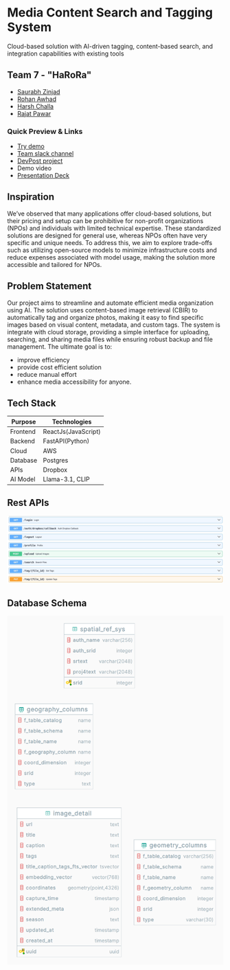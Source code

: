 # Media Content Search and Tagging System

Cloud-based solution with AI-driven tagging, content-based search, and integration capabilities with existing tools

## Team 7 - "HaRoRa"

-   [Saurabh Zinjad](https://github.com/Ztrimus)
-   [Rohan Awhad](https://github.com/RohanAwhad)
-   [Harsh Challa](https://github.com/Harshchalla)
-   [Rajat Pawar](https://github.com/rajat98)

### Quick Preview & Links

-   [Try demo](https://peec.harora.lol/)
-   [Team slack channel](https://opportunity-hack.slack.com/archives/C07RLQUHRR8)
-   [DevPost project](https://devpost.com/software/image-search-and-tagging-tool)
-   Demo video
-   [Presentation Deck](https://www.canva.com/design/DAGTelmxTQg/Zw9Lq4hmFJxN9nN0FUpgdQ/edit?utm_content=DAGTelmxTQg&utm_campaign=designshare&utm_medium=link2&utm_source=sharebutton)

## Inspiration

We’ve observed that many applications offer cloud-based solutions, but their pricing and setup can be prohibitive for non-profit organizations (NPOs) and individuals with limited technical expertise. These standardized solutions are designed for general use, whereas NPOs often have very specific and unique needs. To address this, we aim to explore trade-offs such as utilizing open-source models to minimize infrastructure costs and reduce expenses associated with model usage, making the solution more accessible and tailored for NPOs.

## Problem Statement

Our project aims to streamline and automate efficient media organization using AI. The solution uses content-based image retrieval (CBIR) to automatically tag and organize photos, making it easy to find specific images based on visual content, metadata, and custom tags. The system is integrate with cloud storage, providing a simple interface for uploading, searching, and sharing media files while ensuring robust backup and file management. The ultimate goal is to:

-   improve efficiency
-   provide cost efficient solution
-   reduce manual effort
-   enhance media accessibility for anyone.

## Tech Stack

| Purpose  | Technologies        |
| -------- | ------------------- |
| Frontend | ReactJs(JavaScript) |
| Backend  | FastAPI(Python)     |
| Cloud    | AWS                 |
| Database | Postgres            |
| APIs     | Dropbox             |
| AI Model | Llama-3.1, CLIP     |

## Rest APIs

![Rest APIs developed by team harora](https://raw.githubusercontent.com/2024-Arizona-Opportunity-Hack/HaRoRa-PajaritoEnvironmenta-FromMediaOverloadtoSeamlessOrganization/refs/heads/main/docs/resources/rest_apis.jpeg)

## Database Schema

![Database Schema](https://raw.githubusercontent.com/2024-Arizona-Opportunity-Hack/HaRoRa-PajaritoEnvironmenta-FromMediaOverloadtoSeamlessOrganization/refs/heads/main/docs/resources/peec_db.png)
